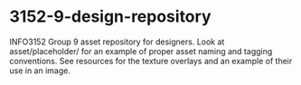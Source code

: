 # 3152-9-design-repository
INFO3152 Group 9 asset repository for designers. Look at asset/placeholder/ for an example of proper asset naming and tagging conventions.
See resources for the texture overlays and an example of their use in an image.
